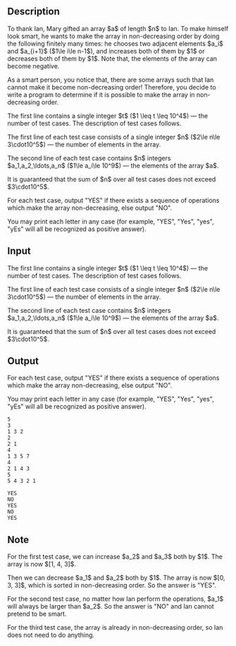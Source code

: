 ## Description

<div><p>To thank Ian, Mary gifted an array $a$ of length $n$ to Ian. To make himself look smart, he wants to make the array in non-decreasing order by doing the following finitely many times: he chooses two adjacent elements $a_i$ and $a_{i+1}$ ($1\le i\le n-1$), and increases both of them by $1$ or decreases both of them by $1$. Note that, the elements of the array <span class="tex-font-style-bf">can</span> become negative.</p><p>As a smart person, you notice that, there are some arrays such that Ian cannot make it become non-decreasing order! Therefore, you decide to write a program to determine if it is possible to make the array in non-decreasing order.</p></div><div class="input-specification"><p>The first line contains a single integer $t$ ($1 \leq t \leq 10^4$) — the number of test cases. The description of test cases follows.</p><p>The first line of each test case consists of a single integer $n$ ($2\le n\le 3\cdot10^5$) — the number of elements in the array.</p><p>The second line of each test case contains $n$ integers $a_1,a_2,\ldots,a_n$ ($1\le a_i\le 10^9$) — the elements of the array $a$.</p><p>It is guaranteed that the sum of $n$ over all test cases does not exceed $3\cdot10^5$. </p></div><div class="output-specification"><p>For each test case, output "<span class="tex-font-style-tt">YES</span>" if there exists a sequence of operations which make the array non-decreasing, else output "<span class="tex-font-style-tt">NO</span>".</p><p>You may print each letter in any case (for example, "<span class="tex-font-style-tt">YES</span>", "<span class="tex-font-style-tt">Yes</span>", "<span class="tex-font-style-tt">yes</span>", "<span class="tex-font-style-tt">yEs</span>" will all be recognized as positive answer).</p></div>

## Input

<p>The first line contains a single integer $t$ ($1 \leq t \leq 10^4$) — the number of test cases. The description of test cases follows.</p><p>The first line of each test case consists of a single integer $n$ ($2\le n\le 3\cdot10^5$) — the number of elements in the array.</p><p>The second line of each test case contains $n$ integers $a_1,a_2,\ldots,a_n$ ($1\le a_i\le 10^9$) — the elements of the array $a$.</p><p>It is guaranteed that the sum of $n$ over all test cases does not exceed $3\cdot10^5$. </p>

## Output

<p>For each test case, output "<span class="tex-font-style-tt">YES</span>" if there exists a sequence of operations which make the array non-decreasing, else output "<span class="tex-font-style-tt">NO</span>".</p><p>You may print each letter in any case (for example, "<span class="tex-font-style-tt">YES</span>", "<span class="tex-font-style-tt">Yes</span>", "<span class="tex-font-style-tt">yes</span>", "<span class="tex-font-style-tt">yEs</span>" will all be recognized as positive answer).</p>





```input1|2,3,6,7,10,11
5
3
1 3 2
2
2 1
4
1 3 5 7
4
2 1 4 3
5
5 4 3 2 1
```




```output1
YES
NO
YES
NO
YES
```



## Note

<p>For the first test case, we can increase $a_2$ and $a_3$ both by $1$. The array is now $[1, 4, 3]$.</p><p>Then we can decrease $a_1$ and $a_2$ both by $1$. The array is now $[0, 3, 3]$, which is sorted in non-decreasing order. So the answer is "<span class="tex-font-style-tt">YES</span>".</p><p>For the second test case, no matter how Ian perform the operations, $a_1$ will always be larger than $a_2$. So the answer is "<span class="tex-font-style-tt">NO</span>" and Ian cannot pretend to be smart.</p><p>For the third test case, the array is already in non-decreasing order, so Ian does not need to do anything.</p>

